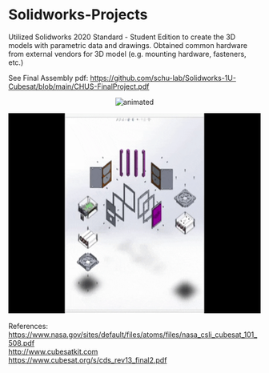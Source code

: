 # Solidworks-Projects
Utilized Solidworks 2020 Standard - Student Edition to create the 3D models with parametric data and drawings. Obtained common hardware from external vendors for 3D model (e.g. mounting hardware, fasteners, etc.)</br>

See Final Assembly pdf: https://github.com/schu-lab/Solidworks-1U-Cubesat/blob/main/CHUS-FinalProject.pdf </br>

<p align="center">
  <img src=hhttps://github.com/schu-lab/Solidworks-1U-Cubesat/blob/main/Preview-1U-Cubesat-Solidworks.png?raw=true alt="animated"  height="400" /></br>
</p>

<p align="center">
  <img src=https://github.com/schu-lab/Solidworks-1U-Cubesat/blob/main/giphy-1.gif alt="animated" height="400" /></br>
</p>

References:</br>
https://www.nasa.gov/sites/default/files/atoms/files/nasa_csli_cubesat_101_508.pdf</br>
http://www.cubesatkit.com</br>
https://www.cubesat.org/s/cds_rev13_final2.pdf</br>



